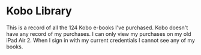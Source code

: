 # Kobo Library

This is a record of all the 124 Kobo e-books I've purchased. Kobo doesn't have any record of my purchases. I can only view my purchases on my old iPad Air 2. When I sign in with my current credentials I cannot see any of my books.
